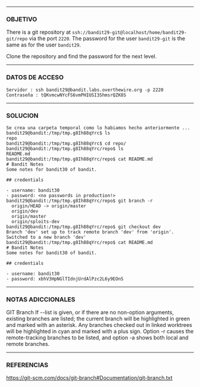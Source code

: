----
### OBJETIVO 
There is a git repository at `ssh://bandit29-git@localhost/home/bandit29-git/repo` via the port `2220`. The password for the user `bandit29-git` is the same as for the user `bandit29`.

Clone the repository and find the password for the next level.

---
### DATOS DE ACCESO
	Servidor : ssh bandit29@bandit.labs.overthewire.org -p 2220
	Contraseña : tQKvmcwNYcFS6vmPHIUSI3ShmsrQZK8S

---
### SOLUCION
	Se crea una carpeta temporal como lo habiamos hecho anteriormente ...
	bandit29@bandit:/tmp/tmp.g8Ih88qYrc$ ls
	repo
	bandit29@bandit:/tmp/tmp.g8Ih88qYrc$ cd repo/
	bandit29@bandit:/tmp/tmp.g8Ih88qYrc/repo$ ls
	README.md
	bandit29@bandit:/tmp/tmp.g8Ih88qYrc/repo$ cat README.md
	# Bandit Notes
	Some notes for bandit30 of bandit.
	
	## credentials
	
	- username: bandit30
	- password: <no passwords in production!>
	bandit29@bandit:/tmp/tmp.g8Ih88qYrc/repo$ git branch -r
	  origin/HEAD -> origin/master
	  origin/dev
	  origin/master
	  origin/sploits-dev
	bandit29@bandit:/tmp/tmp.g8Ih88qYrc/repo$ git checkout dev
	Branch 'dev' set up to track remote branch 'dev' from 'origin'.
	Switched to a new branch 'dev'
	bandit29@bandit:/tmp/tmp.g8Ih88qYrc/repo$ cat README.md
	# Bandit Notes
	Some notes for bandit30 of bandit.
	
	## credentials
	
	- username: bandit30
	- password: xbhV3HpNGlTIdnjUrdAlPzc2L6y9EOnS
---
### NOTAS ADICCIONALES

GIT Branch
	If --list is given, or if there are no non-option arguments, existing branches are listed; the current branch will be highlighted in green and marked with an asterisk. Any branches checked out in linked worktrees will be highlighted in cyan and marked with a plus sign. Option -r causes the remote-tracking branches to be listed, and option -a shows both local and remote branches.

---
### REFERENCIAS
https://git-scm.com/docs/git-branch#Documentation/git-branch.txt